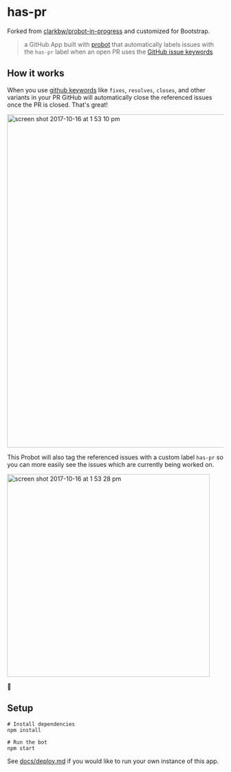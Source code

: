 # has-pr

Forked from [clarkbw/probot-in-progress](https://github.com/clarkbw/probot-in-progress) and customized for Bootstrap.

> a GitHub App built with [probot](https://github.com/probot/probot) that automatically labels issues with the `has-pr` label when an open PR uses the [GitHub issue keywords](https://help.github.com/articles/closing-issues-using-keywords/)

## How it works

When you use [github keywords](https://help.github.com/articles/closing-issues-using-keywords/) like `fixes`, `resolves`, `closes`, and other variants in your PR GitHub will automatically close the referenced issues once the PR is closed.  That's great!

<img width="774" alt="screen shot 2017-10-16 at 1 53 10 pm" src="https://user-images.githubusercontent.com/2134/31634812-8fb26534-b279-11e7-9ad3-511e01fcd2fb.png">

This Probot will also tag the referenced issues with a custom label `has-pr` so you can more easily see the issues which are currently being worked on.

<img width="471" alt="screen shot 2017-10-16 at 1 53 28 pm" src="https://user-images.githubusercontent.com/2134/31634803-899420fc-b279-11e7-9eb5-6f8a81127f87.png">

:tada:

## Setup

```
# Install dependencies
npm install

# Run the bot
npm start
```

See [docs/deploy.md](docs/deploy.md) if you would like to run your own instance of this app.
